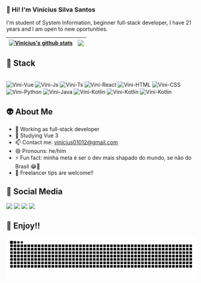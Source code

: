 ### 👻 Hi! I'm Vinícius Silva Santos 
I'm student of System Information, beginner full-stack developer, I have 21 years and I am open to new oportunities.

| <a href="https://github.com/viniciussis/My_GitHub_ReadMe_Stats"><img align="center" src="https://my-git-hub-read-me-stats.vercel.app/api?username=viniciussis&show_icons=true&include_all_commits=true&theme=midnight-purple&hide_border=true" alt="Vinicius's github stats" /></a> | <a href="https://github.com/viniciussis/My_GitHub_ReadMe_Stats"><img align="center" src="https://my-git-hub-read-me-stats.vercel.app/api/top-langs/?username=viniciussis&layout=compact&theme=midnight-purple&hide_border=true" /></a> |
| ------------- | ------------- |

## 🎃 Stack 
<div style="display: inline_block"><br>
  <img align="center" alt="Vini-Vue" height="30" width="40" src="https://cdn.jsdelivr.net/gh/devicons/devicon/icons/vuejs/vuejs-original.svg">
  <img align="center" alt="Vini-Js" height="30" width="40" src="https://cdn.jsdelivr.net/gh/devicons/devicon/icons/javascript/javascript-plain.svg">
  <img align="center" alt="Vini-Ts" height="30" width="40" src="https://cdn.jsdelivr.net/gh/devicons/devicon/icons/typescript/typescript-plain.svg">
  <img align="center" alt="Vini-React" height="30" width="40" src="https://cdn.jsdelivr.net/gh/devicons/devicon/icons/react/react-original.svg">
  <img align="center" alt="Vini-HTML" height="30" width="40" src="https://cdn.jsdelivr.net/gh/devicons/devicon/icons/html5/html5-original.svg">
  <img align="center" alt="Vini-CSS" height="30" width="40" src="https://cdn.jsdelivr.net/gh/devicons/devicon/icons/css3/css3-original.svg">
  <img align="center" alt="Vini-Python" height="30" width="40" src="https://cdn.jsdelivr.net/gh/devicons/devicon/icons/python/python-original.svg">
  <img align="center" alt="Vini-Java" height="30" width="40" src="https://cdn.jsdelivr.net/gh/devicons/devicon/icons/java/java-original.svg">
  <img align="center" alt="Vini-Kotlin" height="30" width="40" src="https://cdn.jsdelivr.net/gh/devicons/devicon/icons/kotlin/kotlin-original.svg">
  <img align="center" alt="Vini-Kotlin" height="30" width="40" src="https://cdn.jsdelivr.net/gh/devicons/devicon/icons/mysql/mysql-original.svg">
  <img align="center" alt="Vini-Kotlin" height="30" width="40" src="https://cdn.jsdelivr.net/gh/devicons/devicon/icons/nodejs/nodejs-original.svg">
</div>

## 👽 About Me 
- 🔭 Working as full-stack developer
- 🌱 Studying Vue 3
- 📫 Contact me: vinicius01012@gmail.com
- 😄 Pronouns: he/him
- ⚡ Fun fact: minha meta é ser o dev mais shapado do mundo, se não do Brasil 😂💪
- 🤔 Freelancer tips are welcome!!

## 🤡 Social Media 
<div> 
  <a href="https://www.linkedin.com/viniciussis" target="_blank"><img src="https://img.shields.io/badge/-LinkedIn-%230077B5?style=for-the-badge&logo=linkedin&logoColor=white" target="_blank"></a> 
  <a href="mailto:vinicius01012@gmail.com"><img src="https://img.shields.io/badge/Gmail-D14836?style=for-the-badge&logo=gmail&logoColor=white" target="_blank"></a>
  <a href="https://instagram.com/viniciussis" target="_blank"><img src="https://img.shields.io/badge/-Instagram-%23E4405F?style=for-the-badge&logo=instagram&logoColor=white" target="_blank"></a>
  <a href="https://twitter.com/_viniciussis"><img src="https://img.shields.io/badge/X-000000?style=for-the-badge&logo=x&logoColor=white" target="_blank"></a>
</div>

## 🤖 Enjoy!!
<picture>
  <source media="(prefers-color-scheme: dark)" srcset="https://raw.githubusercontent.com/viniciussis/viniciussis/output/github-contribution-grid-snake-dark.svg">
  <source media="(prefers-color-scheme: light)" srcset="https://raw.githubusercontent.com/viniciussis/viniciussis/output/github-contribution-grid-snake.svg">
  <img alt="github contribution grid snake animation" src="https://raw.githubusercontent.com/viniciussis/viniciussis/output/github-contribution-grid-snake.svg">
</picture>

